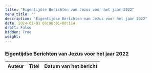 ```yaml
---
title: "Eigentijdse Berichten van Jezus voor het jaar 2022"
menu_title: ""
description: "Eigentijdse Berichten van Jezus voor het jaar 2022"
date: 2024-02-01 06:00:01+00:114
draft: False
hidden: True
weight:
---
```

### Eigentijdse Berichten van Jezus voor het jaar 2022

**Auteur** | **Titel** | **Datum van het bericht**
---|---|---
